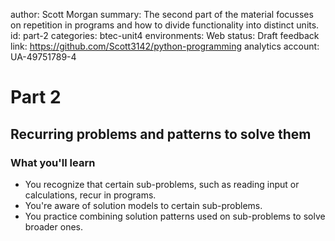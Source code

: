 author: Scott Morgan
summary: The second part of the material focusses on repetition in programs and how to divide functionality into distinct units.
id: part-2
categories: btec-unit4
environments: Web
status: Draft
feedback link: https://github.com/Scott3142/python-programming
analytics account: UA-49751789-4

# Part 2

## Recurring problems and patterns to solve them

### What you'll learn
* You recognize that certain sub-problems, such as reading input or calculations, recur in programs.
* You're aware of solution models to certain sub-problems.
* You practice combining solution patterns used on sub-problems to solve broader ones.
